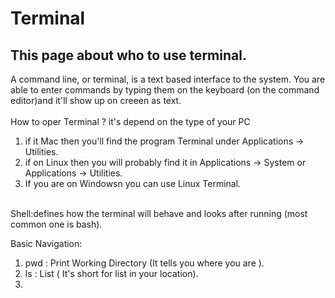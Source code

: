 # Terminal <br/>
## This page about who to use terminal.
A command line, or terminal, is a text based interface to the system. 
You are able to enter commands by typing them on the keyboard (on the command editor)and it'll show up on creeen as text. <br/>
 <br/>
 How to oper Terminal ? it's depend on the type of your PC <br/>
 1. if it Mac then you'll find the program Terminal under Applications -> Utilities. <br/>
 2. if on Linux then you will probably find it in Applications -> System or Applications -> Utilities. <br/>
 3. If you are on Windowsn you can use Linux Terminal. <br/>
   <br/>
   Shell:defines how the terminal will behave and looks after running (most common one is bash). <br/>
  
   Basic Navigation:
   1. pwd : Print Working Directory (It tells you where you are ).
   2. ls : List ( It's short for list in your location).
   3. 
 

